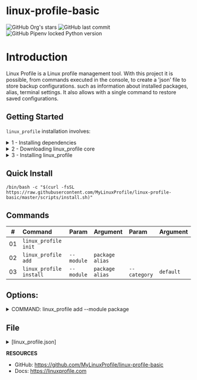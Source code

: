 # linux-profile-basic

![GitHub Org's stars](https://img.shields.io/github/stars/MyLinuxProfile?label=LinuxProfile&style=flat-square)
![GitHub last commit](https://img.shields.io/github/last-commit/MyLinuxProfile/linux-profile-basic?style=flat-square)
![GitHub Pipenv locked Python version](https://img.shields.io/github/pipenv/locked/python-version/MyLinuxProfile/linux-profile?style=flat-square)

# Introduction
Linux Profile is a Linux profile management tool. With this project it is possible, from commands executed in the console, to create a 'json' file to store backup configurations. such as information about installed packages, alias, terminal settings. It also allows with a single command to restore saved configurations.

## Getting Started

`linux_profile` installation involves:

<details>
  <summary>1 - Installing dependencies</summary>
  <br>

| Package Manager    | Command                   |
| :----------------: | :-----------------------: |
| Aptitude	         | `apt install curl git`    |
| DNF	             | `dnf install curl git`    |
| Pacman	         | `pacman -S curl git`      |
| Zypper	         | `zypper install curl git` |

</details>

<details>
  <summary>2 - Downloading linux_profile core</summary>
  <br>

| Method             | Command                                                                                      |
| :----------------: | :------------------------------------------------------------------------------------------: |
| Git   	         | `git clone https://github.com/MyLinuxProfile/linux-profile-basic.git ~/linuxp --branch master` |

</details>

<details>
  <summary>3 - Installing linux_profile</summary>
  <br>
  Add the following to ~/.bashrc:

    export PATH=$PATH":$HOME/linuxp"

</details>

## Quick Install

    /bin/bash -c "$(curl -fsSL https://raw.githubusercontent.com/MyLinuxProfile/linux-profile-basic/master/scripts/install.sh)"

## Commands

| #      | Command                    | Param         | Argument              | Param           | Argument      |
|--------|:---------------------------|:--------------|:----------------------| :---------------|:--------------|
| 01     | ``linux_profile init``     |               |                       |                 |               |
| 02     | ``linux_profile add``      | ``--module``  | ``package`` ``alias`` |                 |               |
| 03     | ``linux_profile install``  | ``--module``  | ``package`` ``alias`` | ``--category``  | ``default``   |

## Options:
<details>
  <summary>COMMAND: linux_profile add --module package</summary>

- **Package Category [default]**:
   - You choose

- **Package Manager:**
   - apt-get
   - apt
   - snap
   - deb
   - sh
   - py
   - dnf
   - pacman
   - zypper
   - spack
   - brew
   
- **Package Name:**
   - You choose

</details>


## File 

<details>
  <summary>[linux_profile.json]</summary>
   
    {
      "package": {
          "default": [
              {
                  "id": "AAD6CFE240944748ADDC999A6BA48FB9",
                  "type": "apt-get",
                  "name": "curl",
                  "url": null,
                  "file": null
              }
          ],
          "music": [
              {
                  "id": "BDCA1EE005C5421E931F3A7C07C57110",
                  "type": "snap",
                  "name": "spotify",
                  "url": null,
                  "file": null
              }
          ],
          "dev": [
              {
                  "id": "74A91CA8E2F24DC28E20B4B99EB4D0EA",
                  "type": "apt-get",
                  "name": "git",
                  "url": null,
                  "file": null
              }
          ]
      },
      "alias": {
          "default": [],
          "dev": [
              {
                  "id": "4EB1C7EA7BAF4A70BC40FE04B7EC7581",
                  "content": "git config --global user.name",
                  "command": "git_name"
              },
              {
                  "id": "5ED4967EF17C4730A26970B20E8D1F14",
                  "content": "git config --global user.email",
                  "command": "git_email"
              }
          ],
          "python": [
              {
                  "id": "88B57A16A13247B4A56CE90E44BFD607",
                  "content": "source venv/bin/activate",
                  "command": "activate"
              },
              {
                  "id": "D4C55E7F64884983A88257CE3DBAB87C",
                  "content": "echo 'Python!'",
                  "command": "py3"
              }
          ]
      },
      "terminal": {
          "default": []
      }
    }
  
  Link: https://raw.githubusercontent.com/MyLinuxProfile/linux-profile-basic/master/docs/linux_profile.json
</details>

**RESOURCES**
- GitHub: https://github.com/MyLinuxProfile/linux-profile-basic
- Docs:   https://linuxprofile.com
